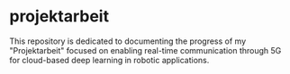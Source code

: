 # projektarbeit
This repository is dedicated to documenting the progress of my "Projektarbeit" focused on enabling real-time communication through 5G for cloud-based deep learning in robotic applications.
